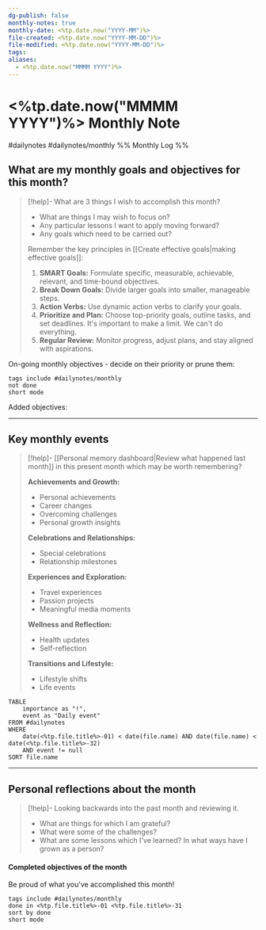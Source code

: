 ```yaml
---
dg-publish: false
monthly-notes: true
monthly-date: <%tp.date.now("YYYY-MM")%>
file-created: <%tp.date.now("YYYY-MM-DD")%>
file-modified: <%tp.date.now("YYYY-MM-DD")%>
tags: 
aliases:
  - <%tp.date.now("MMMM YYYY")%> 
---
```


# <%tp.date.now("MMMM YYYY")%> Monthly Note

#dailynotes  #dailynotes/monthly 
%% Monthly Log %%

## What are my monthly goals and objectives for this month?

> [!help]- What are 3 things I wish to accomplish this month?
>
> - What are things I may wish to focus on?
> - Any particular lessons I want to apply moving forward?
> - Any goals which need to be carried out?
> 
> Remember the key principles in [[Create effective goals|making effective goals]]:
> 1. **SMART Goals:** Formulate specific, measurable, achievable, relevant, and time-bound objectives.
> 2. **Break Down Goals:** Divide larger goals into smaller, manageable steps.
> 3. **Action Verbs:** Use dynamic action verbs to clarify your goals.
> 4. **Prioritize and Plan:** Choose top-priority goals, outline tasks, and set deadlines. It's important to make a limit. We can't do everything.
> 5. **Regular Review:** Monitor progress, adjust plans, and stay aligned with aspirations.


On-going monthly objectives - decide on their priority or prune them:
```tasks
tags include #dailynotes/monthly 
not done
short mode
```

Added objectives:

---
## Key monthly events

> [!help]- [[Personal memory dashboard|Review what happened last month]] in this present month which may be worth remembering?
> 
> 
> **Achievements and Growth:**
> - Personal achievements
> - Career changes
> - Overcoming challenges
> - Personal growth insights
> 
> **Celebrations and Relationships:**
> 
> - Special celebrations
> - Relationship milestones
> 
> **Experiences and Exploration:**
> 
> - Travel experiences
> - Passion projects
> - Meaningful media moments
> 
> **Wellness and Reflection:**
> 
> - Health updates
> - Self-reflection
> 
> **Transitions and Lifestyle:**
> 
> - Lifestyle shifts
> - Life events

```dataview
TABLE
	importance as "!",
	event as "Daily event"
FROM #dailynotes
WHERE 
	date(<%tp.file.title%>-01) < date(file.name) AND date(file.name) < date(<%tp.file.title%>-32)
	AND event != null
SORT file.name
```

---
## Personal reflections about the month

> [!help]- Looking backwards into the past month and reviewing it.
> - What are things for which I am grateful?
> - What were some of the challenges?
> - What are some lessons which I've learned? In what ways have I grown as a person?

#### Completed objectives of the month

Be proud of what you've accomplished this month!
```tasks
tags include #dailynotes/monthly 
done in <%tp.file.title%>-01 <%tp.file.title%>-31 
sort by done
short mode
```